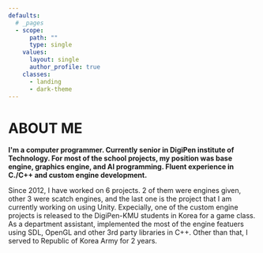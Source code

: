 ```yaml
---
defaults:
  # _pages
  - scope:
      path: ""
      type: single
    values:
      layout: single
      author_profile: true
    classes:
      - landing
      - dark-theme
---
```


# ABOUT ME

**I'm a computer programmer. Currently senior in DigiPen institute of Technology. For most of the school projects, my position was base engine, graphics engine, and AI programming. Fluent experience in C./C++ and custom engine development.**

  Since 2012, I have worked on 6 projects. 2 of them were engines given, other 3 were scatch engines, and the last one is the project that I am currently working on using Unity.
  Expecially, one of the custom engine projects is released to the DigiPen-KMU students in Korea for a game class. As a department assistant, implemented the most of the engine featuers using SDL, OpenGL and other 3rd party libraries in C++.
   Other than that, I served to Republic of Korea Army for 2 years.

